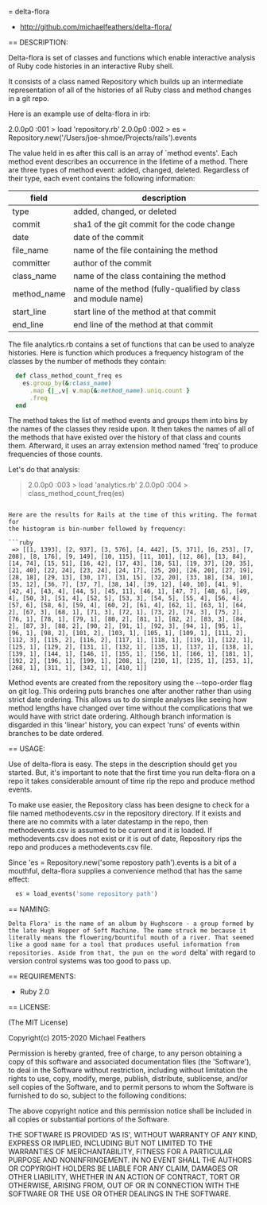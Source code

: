 = delta-flora

* http://github.com/michaelfeathers/delta-flora/

== DESCRIPTION:

Delta-flora is set of classes and functions which enable interactive analysis
of Ruby code histories in an interactive Ruby shell.

It consists of a class named Repository which builds up an intermediate
representation of all of the histories of all Ruby class and method changes
in a git repo.

Here is an example use of delta-flora in irb:

  2.0.0p0 :001 > load 'repository.rb'
  2.0.0p0 :002 > es = Repository.new('/Users/joe-shmoe/Projects/rails').events

The value held in es after this call is an array of `method events'. Each method
event describes an occurrence in the lifetime of a method. There are three types
of method event: added, changed, deleted. Regardless of their type, each event
contains the following information:

field | description
------|------------
type | added, changed, or deleted
commit | sha1 of the git commit for the code change
 date | date of the commit
 file_name | name of the file containing the method
 committer | author of the commit
 class_name | name of the class containing the method
 method_name | name of the method (fully-qualified by class and module name)
 start_line | start line of the method at that commit
 end_line | end line of the method at that commit

The file analytics.rb contains a set of functions that can be used to
analyze histories. Here is function which produces a frequency histogram
of the classes by the number of methods they contain:

```ruby
  def class_method_count_freq es
    es.group_by(&:class_name)
      .map {|_,v| v.map(&:method_name).uniq.count }
      .freq
  end
```

The method takes the list of method events and groups them into bins by the names
of the classes they reside upon. It then takes the names of all of the methods
that have existed over the history of that class and counts them. Afterward, it
uses an array extension method named 'freq' to produce frequencies of those counts.

Let's do that analysis:

> 2.0.0p0 :003 > load 'analytics.rb'
> 2.0.0p0 :004 > class_method_count_freq(es)
```

Here are the results for Rails at the time of this writing. The format for
the histogram is bin-number followed by frequency:

```ruby
 => [[1, 1393], [2, 937], [3, 576], [4, 442], [5, 371], [6, 253], [7, 208], [8, 176], [9, 149], [10, 115], [11, 101], [12, 86], [13, 84], [14, 74], [15, 51], [16, 42], [17, 43], [18, 51], [19, 37], [20, 35], [21, 40], [22, 24], [23, 24], [24, 17], [25, 20], [26, 20], [27, 19], [28, 18], [29, 13], [30, 17], [31, 15], [32, 20], [33, 18], [34, 10], [35, 12], [36, 7], [37, 7], [38, 14], [39, 12], [40, 10], [41, 9], [42, 4], [43, 4], [44, 5], [45, 11], [46, 1], [47, 7], [48, 6], [49, 4], [50, 3], [51, 4], [52, 5], [53, 3], [54, 5], [55, 4], [56, 4], [57, 6], [58, 6], [59, 4], [60, 2], [61, 4], [62, 1], [63, 1], [64, 2], [67, 3], [68, 1], [71, 3], [72, 1], [73, 2], [74, 3], [75, 2], [76, 1], [78, 1], [79, 1], [80, 2], [81, 1], [82, 2], [83, 3], [84, 2], [87, 3], [88, 2], [90, 2], [91, 1], [92, 3], [94, 1], [95, 1], [96, 1], [98, 2], [101, 2], [103, 1], [105, 1], [109, 1], [111, 2], [112, 3], [115, 2], [116, 2], [117, 1], [118, 1], [119, 1], [122, 1], [125, 1], [129, 2], [131, 1], [132, 1], [135, 1], [137, 1], [138, 1], [139, 1], [144, 1], [146, 1], [155, 1], [156, 1], [166, 1], [181, 1], [192, 2], [196, 1], [199, 1], [208, 1], [210, 1], [235, 1], [253, 1], [268, 1], [311, 1], [342, 1], [410, 1]]
```

Method events are created from the repository using the --topo-order flag
on git log. This ordering puts branches one after another rather than using strict
date ordering. This allows us to do simple analyses like seeing how method lengths
have changed over time without the complications that we would have with strict
date ordering. Although branch information is disgarded in this 'linear' history,
you can expect 'runs' of events within branches to be date ordered.


== USAGE:

Use of delta-flora is easy. The steps in the description should get you
started. But, it's important to note that the first time you run
delta-flora on a repo it takes considerable amount of time rip the repo and
produce method events.

To make use easier, the Repository class has been designe to check for
a file named methodevents.csv in the repository directory. If it exists
and there are no commits with a later datestamp in the repo, then
methodevents.csv is assumed to be current and it is loaded. If
methodevents.csv does not exist or it is out of date, Repository rips the
repo and produces a methodevents.csv file.

Since 'es = Repository.new('some repostory path').events is a bit of a mouthful,
delta-flora supplies a convenience method that has the same effect:

```ruby
  es = load_events('some repository path')
```

== NAMING:

`Delta Flora' is the name of an album by Hughscore - a group formed by the late
Hugh Hopper of Soft Machine. The name struck me because it literally means the
flowering/bountiful mouth of a river. That seemed like a good name for a tool
that produces useful information from repositories. Aside from that, the pun
on the word `delta' with regard to version control systems was too good to
pass up.


== REQUIREMENTS:

* Ruby 2.0

== LICENSE:

(The MIT License)

Copyright(c) 2015-2020 Michael Feathers

Permission is hereby granted, free of charge, to any person obtaining
a copy of this software and associated documentation files (the
'Software'), to deal in the Software without restriction, including
without limitation the rights to use, copy, modify, merge, publish,
distribute, sublicense, and/or sell copies of the Software, and to
permit persons to whom the Software is furnished to do so, subject to
the following conditions:

The above copyright notice and this permission notice shall be
included in all copies or substantial portions of the Software.

THE SOFTWARE IS PROVIDED 'AS IS', WITHOUT WARRANTY OF ANY KIND,
EXPRESS OR IMPLIED, INCLUDING BUT NOT LIMITED TO THE WARRANTIES OF
MERCHANTABILITY, FITNESS FOR A PARTICULAR PURPOSE AND NONINFRINGEMENT.
IN NO EVENT SHALL THE AUTHORS OR COPYRIGHT HOLDERS BE LIABLE FOR ANY
CLAIM, DAMAGES OR OTHER LIABILITY, WHETHER IN AN ACTION OF CONTRACT,
TORT OR OTHERWISE, ARISING FROM, OUT OF OR IN CONNECTION WITH THE
SOFTWARE OR THE USE OR OTHER DEALINGS IN THE SOFTWARE.

